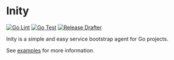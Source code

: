 # Inity

[![Go Lint](https://github.com/Inquisico/go-inity/actions/workflows/golangci-lint-push.yaml/badge.svg)](https://github.com/Inquisico/go-inity/actions/workflows/golangci-lint-push.yaml) [![Go Test](https://github.com/Inquisico/go-inity/actions/workflows/go-test-push.yaml/badge.svg)](https://github.com/Inquisico/go-inity/actions/workflows/go-test-push.yaml) [![Release Drafter](https://github.com/Inquisico/go-inity/actions/workflows/release-drafter.yaml/badge.svg)](https://github.com/Inquisico/go-inity/actions/workflows/release-drafter.yaml)

Inity is a simple and easy service bootstrap agent for Go projects.

See [examples](examples) for more information.
